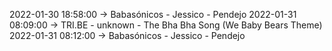 2022-01-30 18:58:00 -> Babasónicos - Jessico - Pendejo
2022-01-31 08:09:00 -> TRI.BE - unknown - The Bha Bha Song (We Baby Bears Theme)
2022-01-31 08:12:00 -> Babasónicos - Jessico - Pendejo
